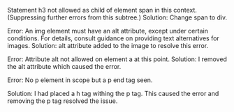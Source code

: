 




Statement h3 not allowed as child of element span in this context. (Suppressing further errors from this subtree.)
Solution: Change span to div.

Error: An img element must have an alt attribute, except under certain conditions. For details, consult guidance on providing text alternatives for images.
Solution: alt attribute added to the image to resolve this error. 

Error: Attribute alt not allowed on element a at this point.
Solution: I removed the alt attribute which caused the error.

Error: No p element in scope but a p end tag seen.

Solution: I had placed a h tag withing the p tag. This caused the error and removing the p tag resolved the issue. 